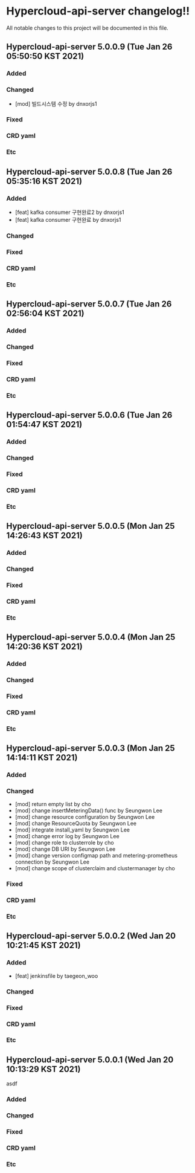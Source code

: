# Hypercloud-api-server changelog!!
All notable changes to this project will be documented in this file.

<!-------------------- v5.0.0.9 start -------------------->

## Hypercloud-api-server 5.0.0.9 (Tue Jan 26 05:50:50 KST 2021)

### Added

### Changed
  - [mod] 빌드시스템 수정 by dnxorjs1

### Fixed

### CRD yaml

### Etc

<!-------------------- v5.0.0.8 start -------------------->

## Hypercloud-api-server 5.0.0.8 (Tue Jan 26 05:35:16 KST 2021)

### Added
  - [feat] kafka consumer 구현완료2 by dnxorjs1
  - [feat] kafka consumer 구현완료 by dnxorjs1

### Changed

### Fixed

### CRD yaml

### Etc

<!-------------------- v5.0.0.7 start -------------------->

## Hypercloud-api-server 5.0.0.7 (Tue Jan 26 02:56:04 KST 2021)

### Added

### Changed

### Fixed

### CRD yaml

### Etc

<!-------------------- v5.0.0.6 start -------------------->

## Hypercloud-api-server 5.0.0.6 (Tue Jan 26 01:54:47 KST 2021)

### Added

### Changed

### Fixed

### CRD yaml

### Etc

<!-------------------- v5.0.0.5 start -------------------->

## Hypercloud-api-server 5.0.0.5 (Mon Jan 25 14:26:43 KST 2021)

### Added

### Changed

### Fixed

### CRD yaml

### Etc

<!-------------------- v5.0.0.4 start -------------------->

## Hypercloud-api-server 5.0.0.4 (Mon Jan 25 14:20:36 KST 2021)

### Added

### Changed

### Fixed

### CRD yaml

### Etc

<!-------------------- v5.0.0.3 start -------------------->

## Hypercloud-api-server 5.0.0.3 (Mon Jan 25 14:14:11 KST 2021)

### Added

### Changed
  - [mod] return empty list by cho
  - [mod] change insertMeteringData() func by Seungwon Lee
  - [mod] change resource configuration by Seungwon Lee
  - [mod] change ResourceQuota by Seungwon Lee
  - [mod] integrate install_yaml by Seungwon Lee
  - [mod] change error log by Seungwon Lee
  - [mod] change role to clusterrole by cho
  - [mod] change DB URI by Seungwon Lee
  - [mod] change version configmap path and metering-prometheus connection by Seungwon Lee
  - [mod] change scope of clusterclaim and clustermanager by cho

### Fixed

### CRD yaml

### Etc

<!-------------------- v5.0.0.2 start -------------------->

## Hypercloud-api-server 5.0.0.2 (Wed Jan 20 10:21:45 KST 2021)

### Added
  - [feat] jenkinsfile by taegeon_woo

### Changed

### Fixed

### CRD yaml

### Etc

<!-------------------- v5.0.0.1 start -------------------->

## Hypercloud-api-server 5.0.0.1 (Wed Jan 20 10:13:29 KST 2021)
asdf
### Added

### Changed

### Fixed

### CRD yaml

### Etc
